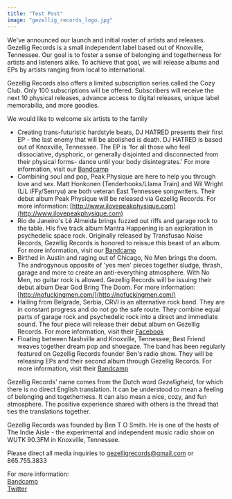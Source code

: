 ```yaml
---
title: "Test Post"
image: "gezellig_records_logo.jpg"
---
```

We've announced our launch and initial roster of artists and releases. Gezellig Records is a small independent label based out of Knoxville, Tennessee. Our goal is to foster a sense of belonging and togetherness for artists and listeners alike. To achieve that goal, we will release albums and EPs by artists ranging from local to international.


Gezellig Records also offers a limited subscription series called the Cozy Club. Only 100 subscriptions will be offered. Subscribers will receive the next 10 physical releases, advance access to digital releases, unique label memorabilia, and more goodies.


We would like to welcome six artists to the family

*   Creating trans-futuristic hardstyle beats, DJ HATRED presents their first EP - the last enemy that will be abolished is death. DJ HATRED is based out of Knoxville, Tennessee. The EP is 'for all  those who feel dissociative, dysphoric, or generally disjointed and disconnected from their physical forms- dance until your body disintegrates.' For more information, visit our [Bandcamp](https://gezelligrecords.bandcamp.com/album/the-last-enemy-that-will-be-abolished-is-death)
*   Combining soul and pop, Peak Physique are here to help you through love and sex. Matt Honkonen (Tenderhooks/Llama Train) and Wil Wright (LiL iFFy/Senryu) are both veteran East Tennessee songwriters. Their debut album Peak Physique will be released via Gezellig Records. For more information: [http://www.ilovepeakphysique.com](http://www.ilovepeakphysique.com)
*   Rio de Janeiro's Lê Almeida brings fuzzed out riffs and garage rock to the table. His five track album Mantra Happening is an exploration in psychedelic space rock. Originally released by Transfusao Noise Records, Gezellig Records is honored to reissue this beast of an album. For more information, visit our [Bandcamp](https://gezelligrecords.bandcamp.com/album/mantra-happening)
*   Birthed in Austin and raging out of Chicago, No Men brings the doom. The androgynous opposite of 'yes men' pieces together sludge, thrash, garage and more to create an anti-everything atmosphere. With No Men, no guitar rock is allowed. Gezellig Records will be issuing their debut album Dear God Bring The Doom. For more information: [http://nofuckingmen.com/](http://nofuckingmen.com/)
*   Hailing from Belgrade, Serbia, CRVI is an alternative rock band. They are in constant progress and do not go the safe route. They combine equal parts of garage rock and psychedelic rock into a direct and immediate sound. The four piece will release their debut album on Gezellig Records. For more information, visit their [Facebook](https://www.facebook.com/Crvi-1720498781523424/)
*   Floating between Nashville and Knoxville, Tennessee, Best Friend weaves together dream pop and shoegaze. The band has been regularly featured on Gezellig Records founder Ben's radio show. They will be releasing EPs and their second album through Gezellig Records. For more information, visit their [Bandcamp](http://bestfriendmusicband.bandcamp.com)


Gezellig Records' name comes from the Dutch word *Gezelligheid*, for which there is no direct English translation. It can be understood to mean a feeling of belonging and togetherness. It can also mean a nice, cozy, and fun atmosphere. The positive experience shared with others is the thread that ties the translations together.


Gezellig Records was founded by Ben T O Smith. He is one of the hosts of The Indie Aisle - the experimental and independent music radio show on WUTK 90.3FM in Knoxville, Tennessee.


Please direct all media inquiries to gezelligrecords@gmail.com or 865.755.3833


For more information:  
[Bandcamp](https://gezelligrecords.bandcamp.com/)  
[Twitter](http://twitter.com/gezelligrecords)
